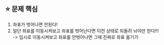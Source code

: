 ## ⭐ 문제 핵심
1. 좌표가 벗어나면 안된다!
2. 일단 좌표를 이동시켜보고 좌표를 벗어난다면 이전 상태로 되돌려 놔야만 한다!!! <br/>
-> 임시로 이동시켜보고 좌표를 안벗어나면 그때 진짜로 좌표 옮기기